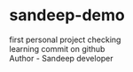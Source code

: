 # sandeep-demo
first personal project checking
<br/>
learning commit on github
<br/>
Author - Sandeep developer
